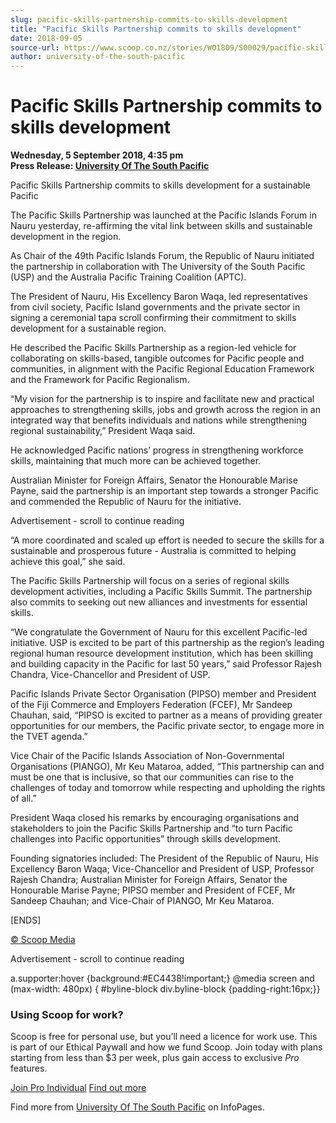 ```yaml
---
slug: pacific-skills-partnership-commits-to-skills-development
title: "Pacific Skills Partnership commits to skills development"
date: 2018-09-05
source-url: https://www.scoop.co.nz/stories/WO1809/S00029/pacific-skills-partnership-commits-to-skills-development.htm
author: university-of-the-south-pacific
---
```

Pacific Skills Partnership commits to skills development
========================================================

**Wednesday, 5 September 2018, 4:35 pm**  
**Press Release: [University Of The South Pacific](https://info.scoop.co.nz/University_Of_The_South_Pacific)**

Pacific Skills Partnership commits to skills development for a sustainable Pacific

  
The Pacific Skills Partnership was launched at the Pacific Islands Forum in Nauru yesterday, re-affirming the vital link between skills and sustainable development in the region.

  
As Chair of the 49th Pacific Islands Forum, the Republic of Nauru initiated the partnership in collaboration with The University of the South Pacific (USP) and the Australia Pacific Training Coalition (APTC).

  
The President of Nauru, His Excellency Baron Waqa, led representatives from civil society, Pacific Island governments and the private sector in signing a ceremonial tapa scroll confirming their commitment to skills development for a sustainable region.

  
He described the Pacific Skills Partnership as a region-led vehicle for collaborating on skills-based, tangible outcomes for Pacific people and communities, in alignment with the Pacific Regional Education Framework and the Framework for Pacific Regionalism.

  
“My vision for the partnership is to inspire and facilitate new and practical approaches to strengthening skills, jobs and growth across the region in an integrated way that benefits individuals and nations while strengthening regional sustainability,” President Waqa said.

  
He acknowledged Pacific nations’ progress in strengthening workforce skills, maintaining that much more can be achieved together.

  
Australian Minister for Foreign Affairs, Senator the Honourable Marise Payne, said the partnership is an important step towards a stronger Pacific and commended the Republic of Nauru for the initiative.

Advertisement - scroll to continue reading





“A more coordinated and scaled up effort is needed to secure the skills for a sustainable and prosperous future - Australia is committed to helping achieve this goal,” she said.

  
The Pacific Skills Partnership will focus on a series of regional skills development activities, including a Pacific Skills Summit. The partnership also commits to seeking out new alliances and investments for essential skills.

  
“We congratulate the Government of Nauru for this excellent Pacific-led initiative. USP is excited to be part of this partnership as the region’s leading regional human resource development institution, which has been skilling and building capacity in the Pacific for last 50 years,” said Professor Rajesh Chandra, Vice-Chancellor and President of USP.

Pacific Islands Private Sector Organisation (PIPSO) member and President of the Fiji Commerce and Employers Federation (FCEF), Mr Sandeep Chauhan, said, “PIPSO is excited to partner as a means of providing greater opportunities for our members, the Pacific private sector, to engage more in the TVET agenda.”

Vice Chair of the Pacific Islands Association of Non-Governmental Organisations (PIANGO), Mr Keu Mataroa, added, “This partnership can and must be one that is inclusive, so that our communities can rise to the challenges of today and tomorrow while respecting and upholding the rights of all.”

President Waqa closed his remarks by encouraging organisations and stakeholders to join the Pacific Skills Partnership and “to turn Pacific challenges into Pacific opportunities” through skills development.

Founding signatories included: The President of the Republic of Nauru, His Excellency Baron Waqa; Vice-Chancellor and President of USP, Professor Rajesh Chandra; Australian Minister for Foreign Affairs, Senator the Honourable Marise Payne; PIPSO member and President of FCEF, Mr Sandeep Chauhan; and Vice-Chair of PIANGO, Mr Keu Mataroa.

  
\[ENDS\]

[© Scoop Media](http://www.scoop.co.nz/about/terms.html)  

Advertisement - scroll to continue reading



a.supporter:hover {background:#EC4438!important;} @media screen and (max-width: 480px) { #byline-block div.byline-block {padding-right:16px;}}

### Using Scoop for work?

Scoop is free for personal use, but you’ll need a licence for work use. This is part of our Ethical Paywall and how we fund Scoop. Join today with plans starting from less than $3 per week, plus gain access to exclusive _Pro_ features.  
  
[Join Pro Individual](https://pro.scoop.co.nz/Individual/?from=ProIn24) [Find out more](https://pro.scoop.co.nz/using-scoop-for-work/?from=ProIn24)

Find more from [University Of The South Pacific](https://info.scoop.co.nz/University_Of_The_South_Pacific) on InfoPages.